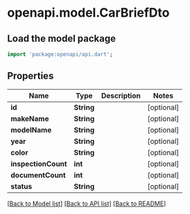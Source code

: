 # openapi.model.CarBriefDto

## Load the model package
```dart
import 'package:openapi/api.dart';
```

## Properties
Name | Type | Description | Notes
------------ | ------------- | ------------- | -------------
**id** | **String** |  | [optional] 
**makeName** | **String** |  | [optional] 
**modelName** | **String** |  | [optional] 
**year** | **String** |  | [optional] 
**color** | **String** |  | [optional] 
**inspectionCount** | **int** |  | [optional] 
**documentCount** | **int** |  | [optional] 
**status** | **String** |  | [optional] 

[[Back to Model list]](../README.md#documentation-for-models) [[Back to API list]](../README.md#documentation-for-api-endpoints) [[Back to README]](../README.md)



